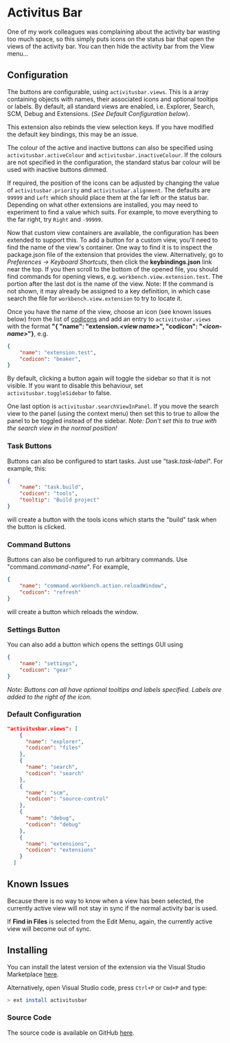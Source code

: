 # Activitus Bar

One of my work colleagues was complaining about the activity bar wasting too much space, so this simply puts icons on the status bar that open the views of the activity bar. You can then hide the activity bar from the View menu...

## Configuration

The buttons are configurable, using `activitusbar.views`. This is a array containing objects with names, their associated icons and optional tooltips or labels. By default, all standard views are enabled, i.e. Explorer, Search, SCM, Debug and Extensions. (*See Default Configuration below*).

This extension also rebinds the view selection keys. If you have modified the default key bindings, this may be an issue.

The colour of the active and inactive buttons can also be specified using `activitusbar.activeColour` and `activitusbar.inactiveColour`. If the colours are not specified in the configuration, the standard status bar colour will be used with inactive buttons dimmed.

If required, the position of the icons can be adjusted by changing the value of `activitusbar.priority` and `activitusbar.alignment`. The defaults are `99999` and `Left` which should place them at the far left or the status bar. Depending on what other extensions are installed, you may need to experiment to find a value which suits. For example, to move everything to the far right, try `Right` and `-99999`.

Now that custom view containers are available, the configuration has been extended to support this. To add a button for a custom view, you'll need to find the name of the view's container. One way to find it is to inspect the package.json file of the extension that provides the view. Alternatively, go to *Preferences -> Keyboard Shortcuts*, then click the **keybindings.json** link near the top. If you then scroll to the bottom of the opened file, you should find commands for opening views, e.g. `workbench.view.extension.test`. The portion after the last dot is the name of the view. Note: If the command is not shown, it may already be assigned to a key definition, in which case search the file for `workbench.view.extension` to try to locate it.

Once you have the name of the view, choose an icon (see known issues below) from the list of [codicons](https://microsoft.github.io/vscode-codicons/dist/codicon.html) and add an entry to `activitusbar.views` with the format **"{ "name": "extension.*&lt;view name&gt;*", "codicon": "*&lt;icon-name&gt;*"}**, e.g.

```json
{
    "name": "extension.test",
    "codicon": "beaker",
}
```

By default, clicking a button again will toggle the sidebar so that it is not visible. If you want to disable this behaviour, set `activitusbar.toggleSidebar` to false.

One last option is `activitusbar.searchViewInPanel`. If you move the search view to the panel (using the context menu) then set this to true to allow the panel to be toggled instead of the sidebar. *Note: Don't set this to true with the search view in the normal position!*

### Task Buttons

Buttons can also be configured to start tasks. Just use "task.*task-label*". For example, this:

```json
{
    "name": "task.build",
    "codicon": "tools",
    "tooltip": "Build project"
}
```

will create a button with the tools icons which starts the "build" task when the button is clicked.

### Command Buttons

Buttons can also be configured to run arbitrary commands. Use "command.*command-name*". For example,

```json
{
    "name": "command.workbench.action.reloadWindow",
    "codicon": "refresh"
}
```

will create a button which reloads the window.

### Settings Button

You can also add a button which opens the settings GUI using

```json
{
    "name": "settings",
    "codicon": "gear"
}
```

*Note: Buttons can all have optional tooltips and labels specified. Labels are added to the right of the icon.*

### Default Configuration

```json
"activitusbar.views": [
    {
      "name": "explorer",
      "codicon": "files"
    },
    {
      "name": "search",
      "codicon": "search"
    },
    {
      "name": "scm",
      "codicon": "source-control"
    },
    {
      "name": "debug",
      "codicon": "debug"
    },
    {
      "name": "extensions",
      "codicon": "extensions"
    }
  ]
```

## Known Issues

Because there is no way to know when a view has been selected, the currently active view will not stay in sync if the normal activity bar is used.

If **Find in Files** is selected from the Edit Menu, again, the currently active view will become out of sync.

## Installing

You can install the latest version of the extension via the Visual Studio Marketplace [here](https://marketplace.visualstudio.com/items?itemName=Gruntfuggly.activitusbar).

Alternatively, open Visual Studio code, press `Ctrl+P` or `Cmd+P` and type:

```sh
> ext install activitusbar
```

### Source Code

The source code is available on GitHub [here](https://github.com/Gruntfuggly/activitusbar).

